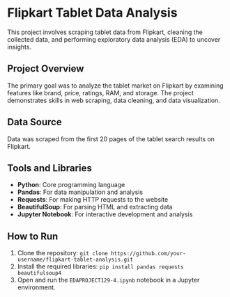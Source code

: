# Flipkart Tablet Data Analysis

This project involves scraping tablet data from Flipkart, cleaning the collected data, and performing exploratory data analysis (EDA) to uncover insights.

## Project Overview
The primary goal was to analyze the tablet market on Flipkart by examining features like brand, price, ratings, RAM, and storage. The project demonstrates skills in web scraping, data cleaning, and data visualization.

## Data Source
Data was scraped from the first 20 pages of the tablet search results on Flipkart.

## Tools and Libraries
- **Python**: Core programming language
- **Pandas**: For data manipulation and analysis
- **Requests**: For making HTTP requests to the website
- **BeautifulSoup**: For parsing HTML and extracting data
- **Jupyter Notebook**: For interactive development and analysis

## How to Run
1. Clone the repository: `git clone https://github.com/your-username/flipkart-tablet-analysis.git`
2. Install the required libraries: `pip install pandas requests beautifulsoup4`
3. Open and run the `EDAPROJECT129-4.ipynb` notebook in a Jupyter environment.

